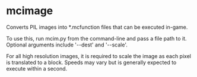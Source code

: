 # mcimage
Converts PIL images into *.mcfunction files that can be executed in-game.

To use this, run mcim.py from the command-line and pass a file path to it.
Optional arguments include '--dest' and '--scale'.

For all high resolution images, it is required to scale the image as each pixel is translated to a block.
Speeds may vary but is generally expected to execute within a second.
